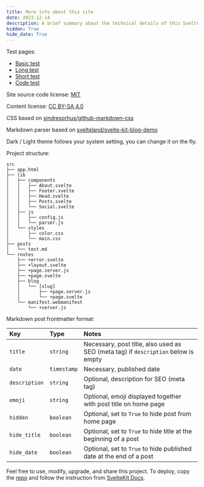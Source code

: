 ```yaml
---
title: More info about this site
date: 2023-12-14
description: A brief summary about the technical details of this Svelte based blogging site, written by Isaac Liang.
hidden: True
hide_date: True
---
```


Test pages:

-   [Basic test](/blog/test-basic)
-   [Long test](/blog/test-long)
-   [Short test](/blog/test-short)
-   [Code test](/blog/test-code)

Site source code license: [MIT](https://opensource.org/license/mit/)

Content license: [CC BY-SA 4.0](https://creativecommons.org/licenses/by-sa/4.0/)

CSS based on [sindresorhus/github-markdown-css](https://github.com/sindresorhus/github-markdown-css)

Markdown parser based on [svelteland/svelte-kit-blog-demo](https://github.com/svelteland/svelte-kit-blog-demo)

Dark / Light theme follows your system setting, you can change it on the fly.

Project structure:

```
src
├── app.html
├── lib
│   ├── components
│   │   ├── About.svelte
│   │   ├── Footer.svelte
│   │   ├── Head.svelte
│   │   ├── Posts.svelte
│   │   └── Social.svelte
│   ├── js
│   │   ├── config.js
│   │   └── parser.js
│   └── styles
│       ├── color.css
│       └── main.css
├── posts
│   └── test.md
└── routes
    ├── +error.svelte
    ├── +layout.svelte
    ├── +page.server.js
    ├── +page.svelte
    ├── blog
    │   └── [slug]
    │       ├── +page.server.js
    │       └── +page.svelte
    └── manifest.webmanifest
        └── +server.js
```

Markdown post frontmatter format:

| Key           | Type        | Notes                                                                              |
| :------------ | :---------- | :--------------------------------------------------------------------------------- |
| `title`       | `string`    | Necessary, post title, also used as SEO (meta tag) if `description` below is empty |
| `date`        | `timestamp` | Necessary, published date                                                          |
| `description` | `string`    | Optional, description for SEO (meta tag)                                           |
| `emoji`       | `string`    | Optional, emoji displayed together with post title on home page                    |
| `hidden`      | `boolean`   | Optional, set to `True` to hide post from home page                                |
| `hide_title`  | `boolean`   | Optional, set to `True` to hide title at the beginning of a post                   |
| `hide_date`   | `boolean`   | Optional, set to `True` to hide published date at the end of a post                |

Feel free to use, modify, upgrade, and share this project. To deploy, copy the [repo](https://github.com/1saac7/svelte-blog) and follow the instruction from [SvelteKit Docs](https://kit.svelte.dev/docs/introduction).
